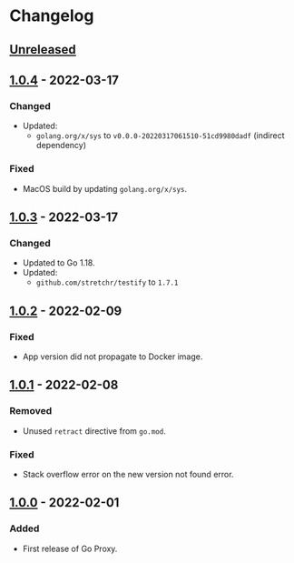 # Changelog

## [Unreleased]

## [1.0.4] - 2022-03-17
### Changed
- Updated:
  - `golang.org/x/sys`  to `v0.0.0-20220317061510-51cd9980dadf` (indirect dependency)

### Fixed
- MacOS build by updating `golang.org/x/sys`.

## [1.0.3] - 2022-03-17
### Changed
- Updated to Go 1.18.
- Updated:
  - `github.com/stretchr/testify` to `1.7.1`

## [1.0.2] - 2022-02-09
### Fixed
- App version did not propagate to Docker image.

## [1.0.1] - 2022-02-08
### Removed
- Unused `retract` directive from `go.mod`.

### Fixed
- Stack overflow error on the new version not found error.

## [1.0.0] - 2022-02-01
### Added
- First release of Go Proxy.

[Unreleased]: https://github.com/livesport-tv/goproxy/compare/v1.0.4...master
[1.0.4]: https://github.com/livesport-tv/goproxy/compare/v1.0.3...v1.0.4
[1.0.3]: https://github.com/livesport-tv/goproxy/compare/v1.0.2...v1.0.3
[1.0.2]: https://github.com/livesport-tv/goproxy/compare/v1.0.1...v1.0.2
[1.0.1]: https://github.com/livesport-tv/goproxy/compare/v1.0.0...v1.0.1
[1.0.0]: https://github.com/livesport-tv/goproxy/releases/tag/v1.0.0
